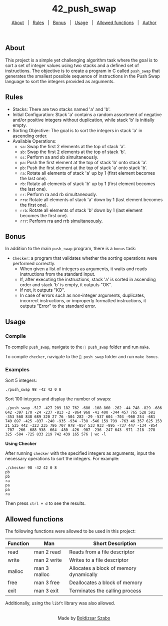 <h1 align="center">42_push_swap</h1>

<p align="center">
  <a href="#about">About</a> &#xa0; | &#xa0;
  <a href="#rules">Rules</a> &#xa0; | &#xa0;
  <a href="#bonus">Bonus</a> &#xa0; | &#xa0;
  <a href="#usage">Usage</a> &#xa0; | &#xa0;
  <a href="#allowed-functions">Allowed functions</a> &#xa0; | &#xa0;
  <a href="https://github.com/Szabold1" target="_blank">Author</a>
</p>

<br>

## About

This project is a simple yet challenging algorithm task where the goal is to sort a set of integer values using two stacks and a defined set of instructions. The objective is to create a program in C called `push_swap` that generates the smallest possible sequence of instructions in the Push Swap language to sort the integers provided as arguments.

## Rules

- Stacks: There are two stacks named 'a' and 'b'.
- Initial Configuration: Stack 'a' contains a random assortment of negative and/or positive integers without duplication, while stack 'b' is initially empty.
- Sorting Objective: The goal is to sort the integers in stack 'a' in ascending order.
- Available Operations:
  - `sa`: Swap the first 2 elements at the top of stack 'a'.
  - `sb`: Swap the first 2 elements at the top of stack 'b'.
  - `ss`: Perform sa and sb simultaneously.
  - `pa`: Push the first element at the top of stack 'b' onto stack 'a'.
  - `pb`: Push the first element at the top of stack 'a' onto stack 'b'.
  - `ra`: Rotate all elements of stack 'a' up by 1 (first element becomes the last one).
  - `rb`: Rotate all elements of stack 'b' up by 1 (first element becomes the last one).
  - `rr`: Perform ra and rb simultaneously.
  - `rra`: Rotate all elements of stack 'a' down by 1 (last element becomes the first one).
  - `rrb`: Rotate all elements of stack 'b' down by 1 (last element becomes the first one).
  - `rrr`: Perform rra and rrb simultaneously.

## Bonus

In addition to the main `push_swap` program, there is a `bonus` task:

- `Checker`: a program that validates whether the sorting operations were performed correctly.
  - When given a list of integers as arguments, it waits and reads instructions from the standard input.
  - If, after executing the instructions, stack 'a' is sorted in ascending order and stack 'b' is empty, it outputs "OK".
  - If not, it outputs "KO".
  - In case of errors such as non-integer arguments, duplicates, incorrect instructions, or improperly formatted instructions, it outputs "Error" to the standard error.

## Usage

### Compile

To compile `push_swap`, navigate to the `📁 push_swap` folder and run `make`.

To compile `checker`, navigate to the `📁 push_swap` folder and run `make bonus`.

### Examples

Sort 5 integers:

```shell
./push_swap 98 -42 42 0 8
```

Sort 100 integers and display the number of swaps:

```shell
./push_swap -517 -427 209 182 762 -680 -108 860 -262 -44 748 -829 -686 642 -397 170 -24 -237 -813 -2 -864 968 -41 400 -344 457 765 528 581 -353 568 848 689 320 27 76 -504 282 -29 -537 604 -703 -960 254 -681 749 897 -425 -837 -240 -935 -934 -738 -546 159 799 -763 46 357 625 153 21 525 442 -323 235 786 707 978 -857 533 933 -895 -737 447 -134 -854 -707 -266 -688 938 -664 -480 -426 -907 -236 -247 643 -971 -218 -278 325 -584 -725 833 219 742 439 165 576 | wc -l
```

**Using Checker**

After running `checker` with the specified integers as arguments, input the necessary operations to sort the integers. For example:

```shell
./checker 98 -42 42 0 8
pb
pb
ra
pa
pa
ra
```

Then press `ctrl + d` to see the results.

## Allowed functions

The following functions were allowed to be used in this project:

| **Function** | **Man**      | **Short Description**                   |
| ------------ | ------------ | --------------------------------------- |
| read         | man 2 read   | Reads from a file descriptor            |
| write        | man 2 write  | Writes to a file descriptor             |
| malloc       | man 3 malloc | Allocates a block of memory dynamically |
| free         | man 3 free   | Deallocates a block of memory           |
| exit         | man 3 exit   | Terminates the calling process          |

Additionally, using the `libft` library was also allowed.

<br>

<div align="center">
  Made by <a href="https://github.com/Szabold1" target="_blank">Boldizsar Szabo</a>
</div>

